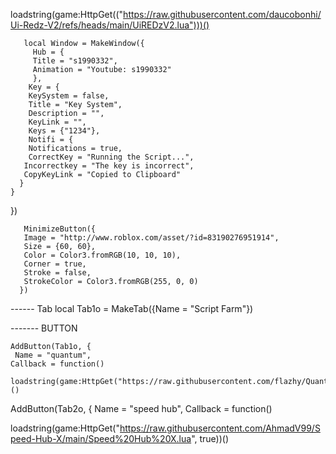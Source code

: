 loadstring(game:HttpGet(("https://raw.githubusercontent.com/daucobonhi/Ui-Redz-V2/refs/heads/main/UiREDzV2.lua")))()

       local Window = MakeWindow({
         Hub = {
         Title = "s1990332",
         Animation = "Youtube: s1990332"
         },
        Key = {
        KeySystem = false,
        Title = "Key System",
        Description = "",
        KeyLink = "",
        Keys = {"1234"},
        Notifi = {
        Notifications = true,
        CorrectKey = "Running the Script...",
       Incorrectkey = "The key is incorrect",
       CopyKeyLink = "Copied to Clipboard"
      }
    }
  })

       MinimizeButton({
       Image = "http://www.roblox.com/asset/?id=83190276951914",
       Size = {60, 60},
       Color = Color3.fromRGB(10, 10, 10),
       Corner = true,
       Stroke = false,
       StrokeColor = Color3.fromRGB(255, 0, 0)
      })
      
------ Tab
     local Tab1o = MakeTab({Name = "Script Farm"})
     
------- BUTTON
    
    AddButton(Tab1o, {
     Name = "quantum",
    Callback = function()
	  loadstring(game:HttpGet("https://raw.githubusercontent.com/flazhy/QuantumOnyx/refs/heads/main/QuantumOnyx.lua"))()
  AddButton(Tab2o, {
     Name = "speed hub",
    Callback = function()
	  
loadstring(game:HttpGet("https://raw.githubusercontent.com/AhmadV99/Speed-Hub-X/main/Speed%20Hub%20X.lua", true))()
